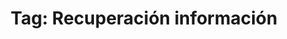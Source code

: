 ---
layout: tagpage
group_type: tag
title: "Tag: Recuperación información"
tag: recuperacion-informacion
---